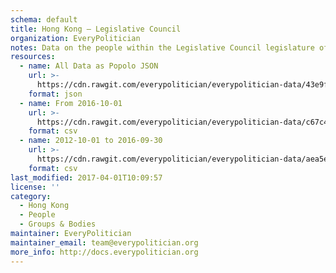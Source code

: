 ```yaml
---
schema: default
title: Hong Kong — Legislative Council
organization: EveryPolitician
notes: Data on the people within the Legislative Council legislature of Hong Kong.
resources:
  - name: All Data as Popolo JSON
    url: >-
      https://cdn.rawgit.com/everypolitician/everypolitician-data/43e9fe0f3c28c804c67a34289937cdb1e6d5391d/data/Hong_Kong/Legislative_Council/ep-popolo-v1.0.json
    format: json
  - name: From 2016-10-01
    url: >-
      https://cdn.rawgit.com/everypolitician/everypolitician-data/c67c4dd974d8a0b7e612dbc3caed0db5bcdb95b1/data/Hong_Kong/Legislative_Council/term-6.csv
    format: csv
  - name: 2012-10-01 to 2016-09-30
    url: >-
      https://cdn.rawgit.com/everypolitician/everypolitician-data/aea5e11cd92c7ab9f7be934bfdec000e18179666/data/Hong_Kong/Legislative_Council/term-5.csv
    format: csv
last_modified: 2017-04-01T10:09:57
license: ''
category:
  - Hong Kong
  - People
  - Groups & Bodies
maintainer: EveryPolitician
maintainer_email: team@everypolitician.org
more_info: http://docs.everypolitician.org
---
```

